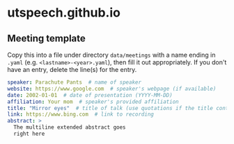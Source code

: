 # utspeech.github.io

## Meeting template

Copy this into a file under directory `data/meetings` with a name ending
in `.yaml` (e.g. `<lastname>-<year>.yaml`), then fill it out appropriately.
If you don't have an entry, delete the line(s) for the entry.

``` yaml
speaker: Parachute Pants  # name of speaker
website: https://www.google.com  # speaker's webpage (if available)
date: 2002-01-01  # date of presentation (YYYY-MM-DD)
affiliation: Your mom  # speaker's provided affiliation
title: "Mirror eyes"  # title of talk (use quotations if the title contains a colon)
link: https://www.bing.com  # link to recording
abstract: >
  The multiline extended abstract goes 
  right here
```

